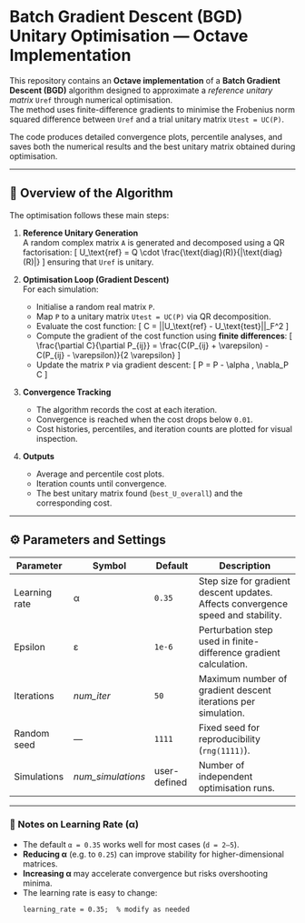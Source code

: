 # Batch Gradient Descent (BGD) Unitary Optimisation — Octave Implementation

This repository contains an **Octave implementation** of a **Batch Gradient Descent (BGD)** algorithm designed to approximate a *reference unitary matrix* `Uref` through numerical optimisation.  
The method uses finite-difference gradients to minimise the Frobenius norm squared difference between `Uref` and a trial unitary matrix `Utest = UC(P)`.

The code produces detailed convergence plots, percentile analyses, and saves both the numerical results and the best unitary matrix obtained during optimisation.

---

## 🧠 Overview of the Algorithm

The optimisation follows these main steps:

1. **Reference Unitary Generation**  
   A random complex matrix `A` is generated and decomposed using a QR factorisation:
   \[
   U_\text{ref} = Q \cdot \frac{\text{diag}(R)}{|\text{diag}(R)|}
   \]
   ensuring that `Uref` is unitary.

2. **Optimisation Loop (Gradient Descent)**  
   For each simulation:
   - Initialise a random real matrix `P`.
   - Map `P` to a unitary matrix `Utest = UC(P)` via QR decomposition.
   - Evaluate the cost function:
     \[
     C = ||U_\text{ref} - U_\text{test}||_F^2
     \]
   - Compute the gradient of the cost function using **finite differences**:
     \[
     \frac{\partial C}{\partial P_{ij}} = 
     \frac{C(P_{ij} + \varepsilon) - C(P_{ij} - \varepsilon)}{2 \varepsilon}
     \]
   - Update the matrix `P` via gradient descent:
     \[
     P = P - \alpha \, \nabla_P C
     \]

3. **Convergence Tracking**
   - The algorithm records the cost at each iteration.
   - Convergence is reached when the cost drops below `0.01`.
   - Cost histories, percentiles, and iteration counts are plotted for visual inspection.

4. **Outputs**
   - Average and percentile cost plots.
   - Iteration counts until convergence.
   - The best unitary matrix found (`best_U_overall`) and the corresponding cost.

---

## ⚙️ Parameters and Settings

| Parameter | Symbol | Default | Description |
|------------|--------|----------|--------------|
| Learning rate | α | `0.35` | Step size for gradient descent updates. Affects convergence speed and stability. |
| Epsilon | ε | `1e-6` | Perturbation step used in finite-difference gradient calculation. |
| Iterations | *num_iter* | `50` | Maximum number of gradient descent iterations per simulation. |
| Random seed | — | `1111` | Fixed seed for reproducibility (`rng(1111)`). |
| Simulations | *num_simulations* | user-defined | Number of independent optimisation runs. |

---

### 🧮 Notes on Learning Rate (α)

- The default `α = 0.35` works well for most cases (`d = 2–5`).  
- **Reducing α** (e.g. to `0.25`) can improve stability for higher-dimensional matrices.  
- **Increasing α** may accelerate convergence but risks overshooting minima.  
- The learning rate is easy to change:
  ```matlab. python.. etc.
  learning_rate = 0.35;  % modify as needed
